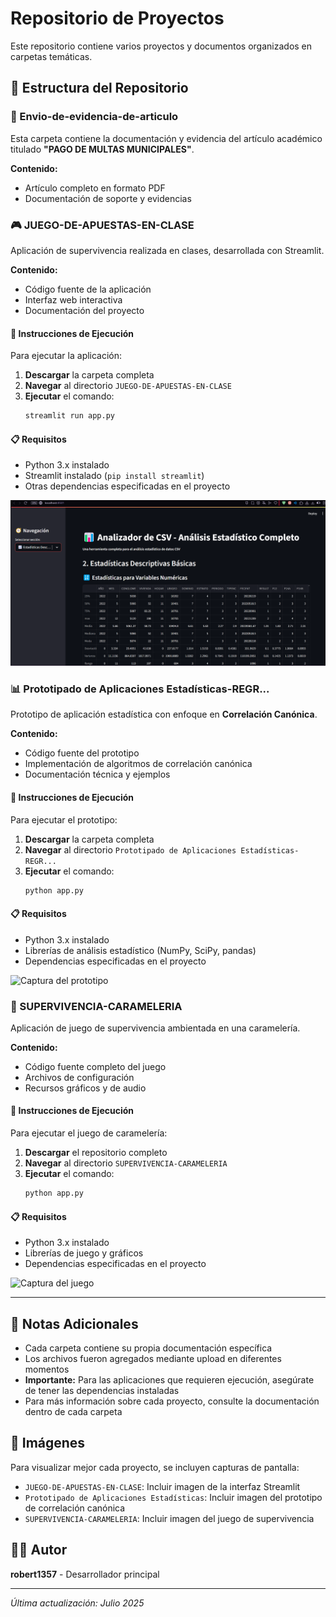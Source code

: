 # Repositorio de Proyectos

Este repositorio contiene varios proyectos y documentos organizados en carpetas temáticas.

## 📁 Estructura del Repositorio

### 📄 Envio-de-evidencia-de-articulo
Esta carpeta contiene la documentación y evidencia del artículo académico titulado **"PAGO DE MULTAS MUNICIPALES"**.

**Contenido:**
- Artículo completo en formato PDF
- Documentación de soporte y evidencias

### 🎮 JUEGO-DE-APUESTAS-EN-CLASE
Aplicación de supervivencia realizada en clases, desarrollada con Streamlit.

**Contenido:**
- Código fuente de la aplicación
- Interfaz web interactiva
- Documentación del proyecto

#### 🚀 Instrucciones de Ejecución
Para ejecutar la aplicación:

1. **Descargar** la carpeta completa
2. **Navegar** al directorio `JUEGO-DE-APUESTAS-EN-CLASE`
3. **Ejecutar** el comando:
   ```bash
   streamlit run app.py
   ```

#### 📋 Requisitos
- Python 3.x instalado
- Streamlit instalado (`pip install streamlit`)
- Otras dependencias especificadas en el proyecto

![Captura de la aplicación](https://github.com/robert1357/ESTADISTICA_COMPUTACIONAL_U2/blob/main/image.png?raw=true)

### 📊 Prototipado de Aplicaciones Estadísticas-REGR...
Prototipo de aplicación estadística con enfoque en **Correlación Canónica**.

**Contenido:**
- Código fuente del prototipo
- Implementación de algoritmos de correlación canónica
- Documentación técnica y ejemplos

#### 🚀 Instrucciones de Ejecución
Para ejecutar el prototipo:

1. **Descargar** la carpeta completa
2. **Navegar** al directorio `Prototipado de Aplicaciones Estadísticas-REGR...`
3. **Ejecutar** el comando:
   ```bash
   python app.py
   ```

#### 📋 Requisitos
- Python 3.x instalado
- Librerías de análisis estadístico (NumPy, SciPy, pandas)
- Dependencias especificadas en el proyecto

![Captura del prototipo](ruta/a/imagen-prototipo-estadisticas.png)

### 🍬 SUPERVIVENCIA-CARAMELERIA
Aplicación de juego de supervivencia ambientada en una caramelería.

**Contenido:**
- Código fuente completo del juego
- Archivos de configuración
- Recursos gráficos y de audio

#### 🚀 Instrucciones de Ejecución
Para ejecutar el juego de caramelería:

1. **Descargar** el repositorio completo
2. **Navegar** al directorio `SUPERVIVENCIA-CARAMELERIA`
3. **Ejecutar** el comando:
   ```bash
   python app.py
   ```

#### 📋 Requisitos
- Python 3.x instalado
- Librerías de juego y gráficos
- Dependencias especificadas en el proyecto

![Captura del juego](ruta/a/imagen-supervivencia-carameleria.png)

---

## 📝 Notas Adicionales

- Cada carpeta contiene su propia documentación específica
- Los archivos fueron agregados mediante upload en diferentes momentos
- **Importante:** Para las aplicaciones que requieren ejecución, asegúrate de tener las dependencias instaladas
- Para más información sobre cada proyecto, consulte la documentación dentro de cada carpeta

## 📸 Imágenes
Para visualizar mejor cada proyecto, se incluyen capturas de pantalla:
- `JUEGO-DE-APUESTAS-EN-CLASE`: Incluir imagen de la interfaz Streamlit
- `Prototipado de Aplicaciones Estadísticas`: Incluir imagen del prototipo de correlación canónica  
- `SUPERVIVENCIA-CARAMELERIA`: Incluir imagen del juego de supervivencia

## 👨‍💻 Autor
**robert1357** - Desarrollador principal

---

*Última actualización: Julio 2025*
